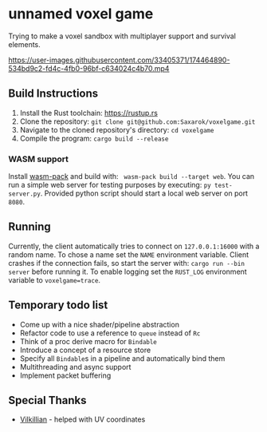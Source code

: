 # unnamed voxel game
Trying to make a voxel sandbox with multiplayer support and survival elements.

https://user-images.githubusercontent.com/33405371/174464890-534bd9c2-fd4c-4fb0-96bf-c634024c4b70.mp4

## Build Instructions
1. Install the Rust toolchain: https://rustup.rs
2. Clone the repository: `git clone git@github.com:Saxarok/voxelgame.git`
3. Navigate to the cloned repository's directory: `cd voxelgame`
4. Compile the program: `cargo build --release`

### WASM support

Install [wasm-pack](https://rustwasm.github.io/wasm-pack/installer/) and build with: ` wasm-pack build --target web`. You can run a simple web server for testing purposes by executing: `py test-server.py`. Provided python script should start a local web server on port `8080`.

## Running
Currently, the client automatically tries to connect on `127.0.0.1:16000` with a random name. To chose a name set the `NAME` environment variable. Client crashes if the connection fails, so start the server with: `cargo run --bin server` before running it. To enable logging set the `RUST_LOG` environment variable to `voxelgame=trace`.

## Temporary todo list
* Come up with a nice shader/pipeline abstraction
* Refactor code to use a reference to `queue` instead of `Rc`
* Think of a proc derive macro for `Bindable`
* Introduce a concept of a resource store
* Specify all `Bindable`s in a pipeline and automatically bind them
* Multithreading and async support
* Implement packet buffering

## Special Thanks
* [Vilkillian](https://github.com/orgs/OpenGames/people/ZecosMAX) - helped with UV coordinates
